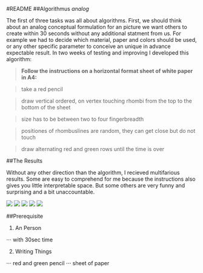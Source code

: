 #README 
##Algorithmus *analog*

The first of three tasks was all about algorithms. First, we should think about an analog conceptual formulation for an picture we want others to create within 30 seconds without any additional statment from us. For example we had to decide which material, paper and colors should be used, or any other specific parameter to conceive an unique in advance expectable result. In two weeks of testing and improving I developed this algorithm:

>**Follow the instructions on a horizontal format sheet of white paper in A4:**

>take a red pencil

>draw vertical ordered, on vertex touching rhombi from the top to the bottom of the sheet

>size has to be between two to four fingerbreadth

>positiones of rhombuslines are random, they can get close but do not touch

>draw alternating red and green rows until the time is over


##The Results

Without any other direction than the algorithm, I recieved multifarious results. Some are easy to comprehend for me because the instructions also gives you little interpretable space. But some others are very funny and surprising and a bit unaccountable.

![](https://cloud.githubusercontent.com/assets/12065257/10159114/b099eb5e-6696-11e5-8516-49f034212e2a.jpeg)
![](https://cloud.githubusercontent.com/assets/12065257/10159117/b09d78e6-6696-11e5-85d6-b4677cb6bf38.jpeg)
![](https://cloud.githubusercontent.com/assets/12065257/10159116/b09b7d16-6696-11e5-9a83-1c4c88abaf07.jpeg)
![](https://cloud.githubusercontent.com/assets/12065257/10159113/b097702c-6696-11e5-8ab9-712c5b31d1a5.jpeg)
![](https://cloud.githubusercontent.com/assets/12065257/10159115/b09b393c-6696-11e5-950b-b77cba1e3e15.jpeg)


##Prerequisite

1. An Person

⋅⋅⋅ with 30sec time

2. Writing Things

⋅⋅⋅ red and green pencil
⋅⋅⋅ sheet of paper

